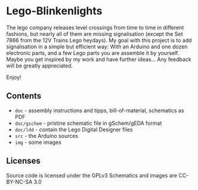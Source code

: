 Lego-Blinkenlights
==================

The lego company releases level crossings from time to time in different fashions, but nearly all of them are missing signalisation (except the Set 7866 from the 12V Trains Lego heydays). My goal with this project is to add signalisation in a simple but efficient way: With an Arduino and one dozen electronic parts, and a few Lego parts you are assemble it by yourself. Maybe you get inspired by my work and have further ideas... Any feedback will be greatly appreciated.

Enjoy!

Contents
--------
 * `doc` - assembly instructions and tipps, bill-of-material, schematics as PDF
 * `doc/gschem` - pristine schematic file in gSchem/gEDA format
 * `doc/ldd` - contain the Lego Digital Designer files
 * `src` - the Arduino sources
 * `img` - some images

Licenses
--------
Source code is licensed under the GPLv3
Schematics and images are CC-BY-NC-SA 3.0

